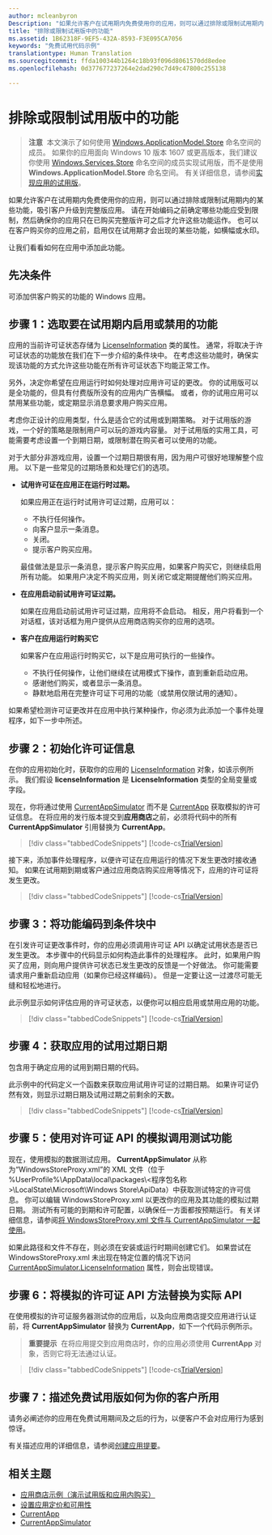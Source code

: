 ```yaml
---
author: mcleanbyron
Description: "如果允许客户在试用期内免费使用你的应用，则可以通过排除或限制试用期内的某些功能，吸引客户升级到完整版应用。"
title: "排除或限制试用版中的功能"
ms.assetid: 1B62318F-9EF5-432A-8593-F3E095CA7056
keywords: "免费试用代码示例"
translationtype: Human Translation
ms.sourcegitcommit: ffda100344b1264c18b93f096d8061570dd8edee
ms.openlocfilehash: 0d377677237264e2dad290c7d49c47800c255138

---
```


# <a name="exclude-or-limit-features-in-a-trial-version"></a>排除或限制试用版中的功能


>**注意**&nbsp;&nbsp;本文演示了如何使用 [Windows.ApplicationModel.Store](https://msdn.microsoft.com/library/windows/apps/windows.applicationmodel.store.aspx) 命名空间的成员。 如果你的应用面向 Windows 10 版本 1607 或更高版本，我们建议你使用 [Windows.Services.Store](https://msdn.microsoft.com/library/windows/apps/windows.services.store.aspx) 命名空间的成员实现试用版，而不是使用 **Windows.ApplicationModel.Store** 命名空间。 有关详细信息，请参阅[实现应用的试用版](implement-a-trial-version-of-your-app.md)。

如果允许客户在试用期内免费使用你的应用，则可以通过排除或限制试用期内的某些功能，吸引客户升级到完整版应用。 请在开始编码之前确定哪些功能应受到限制，然后确保你的应用只在已购买完整版许可之后才允许这些功能运作。 也可以在客户购买你的应用之前，启用仅在试用期才会出现的某些功能，如横幅或水印。

让我们看看如何在应用中添加此功能。

## <a name="prerequisites"></a>先决条件

可添加供客户购买的功能的 Windows 应用。

## <a name="step-1-pick-the-features-you-want-to-enable-or-disable-during-the-trial-period"></a>步骤 1：选取要在试用期内启用或禁用的功能

应用的当前许可证状态存储为 [LicenseInformation](https://msdn.microsoft.com/library/windows/apps/br225157) 类的属性。 通常，将取决于许可证状态的功能放在我们在下一步介绍的条件块中。 在考虑这些功能时，确保实现该功能的方式允许这些功能在所有许可证状态下均能正常工作。

另外，决定你希望在应用运行时如何处理对应用许可证的更改。 你的试用版可以是全功能的，但具有付费版所没有的应用内广告横幅。 或者，你的试用应用可以禁用某些功能，或定期显示消息要求用户购买应用。

考虑你正设计的应用类型，什么是适合它的试用或到期策略。 对于试用版的游戏，一个好的策略是限制用户可以玩的游戏内容量。 对于试用版的实用工具，可能需要考虑设置一个到期日期，或限制潜在购买者可以使用的功能。

对于大部分非游戏应用，设置一个过期日期很有用，因为用户可很好地理解整个应用。 以下是一些常见的过期场景和处理它们的选项。

-   **试用许可证在应用正在运行时过期。**

    如果应用正在运行时试用许可证过期，应用可以：

    -   不执行任何操作。
    -   向客户显示一条消息。
    -   关闭。
    -   提示客户购买应用。

    最佳做法是显示一条消息，提示客户购买应用，如果客户购买它，则继续启用所有功能。 如果用户决定不购买应用，则关闭它或定期提醒他们购买应用。

-   **在应用启动前试用许可证过期。**

    如果在应用启动前试用许可证过期，应用将不会启动。 相反，用户将看到一个对话框，该对话框为用户提供从应用商店购买你的应用的选项。

-   **客户在应用运行时购买它**

    如果客户在应用运行时购买它，以下是应用可执行的一些操作。

    -   不执行任何操作，让他们继续在试用模式下操作，直到重新启动应用。
    -   感谢他们购买，或者显示一条消息。
    -   静默地启用在完整许可证下可用的功能（或禁用仅限试用的通知）。

如果希望检测许可证更改并在应用中执行某种操作，你必须为此添加一个事件处理程序，如下一步中所述。

## <a name="step-2-initialize-the-license-info"></a>步骤 2：初始化许可证信息

在你的应用初始化时，获取你的应用的 [LicenseInformation](https://msdn.microsoft.com/library/windows/apps/br225157) 对象，如该示例所示。 我们假设 **licenseInformation** 是 **LicenseInformation** 类型的全局变量或字段。

现在，你将通过使用 [CurrentAppSimulator](https://msdn.microsoft.com/library/windows/apps/hh779766) 而不是 [CurrentApp](https://msdn.microsoft.com/library/windows/apps/hh779765) 获取模拟的许可证信息。 在将应用的发行版本提交到**应用商店**之前，必须将代码中的所有 **CurrentAppSimulator** 引用替换为 **CurrentApp**。

> [!div class="tabbedCodeSnippets"]
[!code-cs[TrialVersion](./code/InAppPurchasesAndLicenses/cs/TrialVersion.cs#InitializeLicenseTest)]

接下来，添加事件处理程序，以便许可证在应用运行的情况下发生更改时接收通知。 如果在试用期到期或客户通过应用商店购买应用等情况下，应用的许可证将发生更改。

> [!div class="tabbedCodeSnippets"]
[!code-cs[TrialVersion](./code/InAppPurchasesAndLicenses/cs/TrialVersion.cs#InitializeLicenseTestWithEvent)]

## <a name="step-3-code-the-features-in-conditional-blocks"></a>步骤 3：将功能编码到条件块中

在引发许可证更改事件时，你的应用必须调用许可证 API 以确定试用状态是否已发生更改。 本步骤中的代码显示如何构造此事件的处理程序。 此时，如果用户购买了应用，则向用户提供许可状态已发生更改的反馈是一个好做法。 你可能需要请求用户重新启动应用（如果你已经这样编码）。 但是一定要让这一过渡尽可能无缝和轻松地进行。

此示例显示如何评估应用的许可证状态，以便你可以相应启用或禁用应用的功能。

> [!div class="tabbedCodeSnippets"]
[!code-cs[TrialVersion](./code/InAppPurchasesAndLicenses/cs/TrialVersion.cs#ReloadLicense)]

## <a name="step-4-get-an-apps-trial-expiration-date"></a>步骤 4：获取应用的试用过期日期

包含用于确定应用的试用到期日期的代码。

此示例中的代码定义一个函数来获取应用试用许可证的过期日期。 如果许可证仍然有效，则显示过期日期及试用过期之前剩余的天数。

> [!div class="tabbedCodeSnippets"]
[!code-cs[TrialVersion](./code/InAppPurchasesAndLicenses/cs/TrialVersion.cs#DisplayTrialVersionExpirationTime)]

## <a name="step-5-test-the-features-using-simulated-calls-to-the-license-api"></a>步骤 5：使用对许可证 API 的模拟调用测试功能

现在，使用模拟的数据测试应用。 **CurrentAppSimulator** 从称为“WindowsStoreProxy.xml”的 XML 文件（位于 %UserProfile%\\AppData\\local\\packages\\&lt;程序包名称&gt;\\LocalState\\Microsoft\\Windows Store\\ApiData）中获取测试特定的许可信息。 你可以编辑 WindowsStoreProxy.xml 以更改你的应用及其功能的模拟过期日期。 测试所有可能的到期和许可配置，以确保任一方面都按预期运行。 有关详细信息，请参阅[将 WindowsStoreProxy.xml 文件与 CurrentAppSimulator 一起使用](in-app-purchases-and-trials-using-the-windows-applicationmodel-store-namespace.md#proxy)。

如果此路径和文件不存在，则必须在安装或运行时期间创建它们。 如果尝试在 WindowsStoreProxy.xml 未出现在特定位置的情况下访问 [CurrentAppSimulator.LicenseInformation](https://msdn.microsoft.com/library/windows/apps/hh779768) 属性，则会出现错误。

## <a name="step-6-replace-the-simulated-license-api-methods-with-the-actual-api"></a>步骤 6：将模拟的许可证 API 方法替换为实际 API

在使用模拟的许可证服务器测试你的应用后，以及向应用商店提交应用进行认证前，将 **CurrentAppSimulator** 替换为 **CurrentApp**，如下一个代码示例所示。

>**重要提示**&nbsp;&nbsp;在将应用提交到应用商店时，你的应用必须使用 **CurrentApp** 对象，否则它将无法通过认证。

> [!div class="tabbedCodeSnippets"]
[!code-cs[TrialVersion](./code/InAppPurchasesAndLicenses/cs/TrialVersion.cs#InitializeLicenseRetailWithEvent)]

## <a name="step-7-describe-how-the-free-trial-works-to-your-customers"></a>步骤 7：描述免费试用版如何为你的客户所用

请务必阐述你的应用在免费试用期间及之后的行为，以便客户不会对应用行为感到惊讶。

有关描述应用的详细信息，请参阅[创建应用提要](https://msdn.microsoft.com/library/windows/apps/mt148529)。

## <a name="related-topics"></a>相关主题

* [应用商店示例（演示试用版和应用内购买）](https://github.com/Microsoft/Windows-universal-samples/tree/win10-1507/Samples/Store)
* [设置应用定价和可用性](https://msdn.microsoft.com/library/windows/apps/mt148548)
* [CurrentApp](https://msdn.microsoft.com/library/windows/apps/hh779765)
* [CurrentAppSimulator](https://msdn.microsoft.com/library/windows/apps/hh779766)
 

 



<!--HONumber=Dec16_HO1-->


